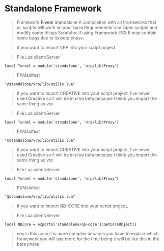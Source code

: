 # Standalone Framework
> Framework **Fivem** Standalone A compilation with all frameworks that all scripts will work on your base Requirements Use Open scripts and modify some things  Scratchs:  If using Framework ESX It may contain some bugs due to its beta phase.

> if you want to import VRP into your script project

> File Lua client/Server

``local Tunnel = module('standalone', 'vrp/lib/Proxy')``

> FXManifest 

``` "@standalone/vrp/lib/utilis.lua" ```

> if you want to import CREATIVE  into your script project,
I've never used Creative so it will be in ultra beta because I think you import the same thing as vrp

> File Lua client/Server

``local Tunnel = module('standalone', 'vrp/lib/Proxy')``

> FXManifest 

``` "@standalone/vrp/lib/utilis.lua" ```

> if you want to import CREATIVE  into your script project,
I've never used Creative so it will be in ultra beta because I think you import the same thing as vrp

> File Lua client/Server

``local Tunnel = module('standalone', 'vrp/lib/Proxy')``

> FXManifest 

``` "@standalone/vrp/lib/utilis.lua" ```

> if you want to import QB-CORE  into your script project,

> File Lua client/Server

``local QBCore = exports['standalone/qb-core']:GetCoreObject()``

> yes in this case it is more complex because you have to explain which framework you will use more for the time being it will be like this in the beta phase
